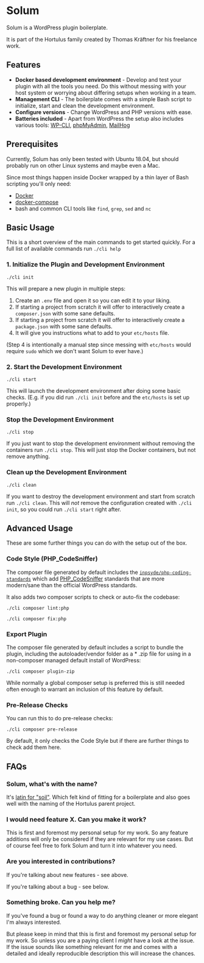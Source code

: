 # Solum

Solum is a WordPress plugin boilerplate.

It is part of the Hortulus family created by Thomas Kräftner for his freelance work.

## Features

- **Docker based development environment** - Develop and test your plugin with all the tools you need. 
  Do this without messing with your host system or worrying about differing setups when working in a team.
- **Management CLI** - The boilerplate comes with a simple Bash script to initialize, start and clean the 
  development environment.
- **Configure versions** - Change WordPress and PHP versions with ease.  
- **Batteries included** - Apart from WordPress the setup also includes various tools: [WP-CLI](wp-cli.org/),
  [phpMyAdmin](https://www.phpmyadmin.net/), [MailHog](https://github.com/mailhog/MailHog)

## Prerequisites

Currently, Solum has only been tested with Ubuntu 18.04, but should probably run on other Linux systems and maybe
even a Mac.

Since most things happen inside Docker wrapped by a thin layer of Bash scripting you'll only need:

- [Docker](https://docs.docker.com/v17.09/engine/installation/)
- [docker-compose](https://docs.docker.com/compose/install/)
- bash and common CLI tools like `find`, `grep`, `sed` and `nc` 

## Basic Usage

This is a short overview of the main commands to get started quickly.
For a full list of available commands run  `./cli help`

### 1. Initialize the Plugin and Development Environment

`./cli init`

This will prepare a new plugin in multiple steps:

1. Create an `.env` file and open it so you can edit it to your liking.
2. If starting a project from scratch it will offer to interactively create a `composer.json` with some sane defaults.
3. If starting a project from scratch it will offer to interactively create a `package.json` with some sane defaults.
4. It will give you instructions what to add to your `etc/hosts` file.

(Step 4 is intentionally a manual step since messing with `etc/hosts` would require `sudo` which we don't want Solum to 
ever have.)

### 2. Start the Development Environment

`./cli start`

This will launch the development environment after doing some basic checks.
(E.g. if you did run `./cli init` before and the `etc/hosts` is set up properly.)

### Stop the Development Environment

`./cli stop`

If you just want to stop the development environment without removing the containers run `./cli stop`.
This will just stop the Docker containers, but not remove anything.

### Clean up the Development Environment

`./cli clean`

If you want to destroy the development environment and start from scratch run `./cli clean`.
This will *not* remove the configuration created with `./cli init`, so you could run `./cli start` right after.

## Advanced Usage

These are some further things you can do with the setup out of the box.

### Code Style (PHP_CodeSniffer) 

The composer file generated by default includes the 
[`inpsyde/php-coding-standards`](https://github.com/inpsyde/php-coding-standards/) which add 
[PHP_CodeSniffer](https://github.com/squizlabs/PHP_CodeSniffer) standards that are more modern/sane than the official
WordPress standards.

It also adds two composer scripts to check or auto-fix the codebase:

`./cli composer lint:php`

`./cli composer fix:php`

### Export Plugin

The composer file generated by default includes a script to bundle the plugin, including the autoloader/vendor folder
as a * .zip file for using in a non-composer managed default install of WordPress:

`./cli composer plugin-zip`

While normally a global composer setup is preferred this is still needed often enough to warrant an inclusion of this
feature by default.

### Pre-Release Checks

You can run this to do pre-release checks:

`./cli composer pre-release`

By default, it only checks the Code Style but if there are further things to check add them here.

## FAQs

### Solum, what's with the name?

It's [latin for "soil"](https://la.wiktionary.org/wiki/solum). Which felt kind of fitting for a boilerplate and also
goes well with the naming of the Hortulus parent project.

### I would need feature X. Can you make it work?

This is first and foremost my personal setup for my work. So any feature additions will only be considered if they are
relevant for my use cases. But of course feel free to fork Solum and turn it into whatever you need.

### Are you interested in contributions?

If you're talking about new features - see above.

If you're talking about a bug - see below.

### Something broke. Can you help me?

If you've found a bug or found a way to do anything cleaner or more elegant I'm always interested.

But please keep in mind that this is first and foremost my personal setup for my work.
So unless you are a paying client I *might* have a look at the issue.
If the issue sounds like something relevant for me and comes with a detailed and ideally reproducible description
this will increase the chances.